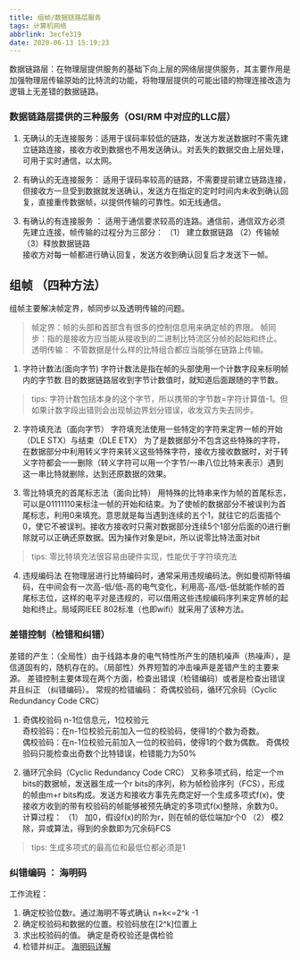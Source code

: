 ```yaml
---
title: 组帧/数据链路层服务
tags: 计算机网络
abbrlink: 3ecfe319
date: 2020-06-13 15:19:23
---
```


数据链路层：在物理层提供服务的基础下向上层的网络层提供服务，其主要作用是加强物理层传输原始的比特流的功能，将物理层提供的可能出错的物理连接改造为逻辑上无差错的数据链路。
<br>
### 数据链路层提供的三种服务（OSI/RM 中对应的LLC层）
1. 无确认的无连接服务：适用于误码率较低的链路，发送方发送数据时不需先建立链路连接，接收方收到数据也不用发送确认。对丢失的数据交由上层处理，可用于实时通信，以太网。
<!-- more -->
2. 有确认的无连接服务： 适用于误码率较高的链路，不需要提前建立链路连接，但接收方一旦受到数据就发送确认，发送方在指定的定时时间内未收到确认回复，直接重传数据帧，以提供传输的可靠性。如无线通信。

3. 有确认的有连接服务 ： 适用于通信要求较高的连路。通信前，通信双方必须先建立连接，帧传输的过程分为三部分：
（1） 建立数据链路 （2）传输帧 （3）释放数据链路 <br> 接收方对每一帧都进行确认回复，发送方收到确认回复后才发送下一帧。

## 组帧 （四种方法）
组帧主要解决帧定界，帧同步以及透明传输的问题。
> 帧定界：帧的头部和首部含有很多的控制信息用来确定帧的界限。
> 帧同步：指的是接收方应当能从接收到的二进制比特流区分帧的起始和终止。
> 透明传输： 不管数据是什么样的比特组合都应当能够在链路上传输。

1. 字符计数法(面向字节)
字符计数法是指在帧的头部使用一个计数字段来标明帧内的字节数.目的数据链路层收到字节计数值时，就知道后面跟随的字节数。

> tips: 字符计数包括本身的这个字节，所以携带的字节数=字符计算值-1。但如果计数字段出错则会出现帧边界划分错误，收发双方失去同步。

2. 字符填充法（面向字节）
字符填充法使用一些特定的字符来定界一帧的开始（DLE STX）与结束（DLE ETX）
为了是数据部分不包含这些特殊的字符，在数据部分中利用转义字符来转义这些特殊字符，接收方接收数据时，对于转义字符都会一一删除（转义字符可以用一个字节/一串八位比特来表示）遇到这一串比特就删除，达到还原数据的效果。

3. 零比特填充的首尾标志法（面向比特）
用特殊的比特串来作为帧的首尾标志，可以是01111110来标注一帧的开始和结束。为了使帧的数据部分不被误判为首尾标志，利用0来填充。意思就是每当遇到连续的五个1，就往它的后面插个0，使它不被误判。接收方接收时只需对数据部分连续5个1部分后面的0进行删除就可以正确还原数据。因为操作对象是bit，所以说零比特法面对bit

>tips: 零比特填充法很容易由硬件实现，性能优于字符填充法

4. 违规编码法
在物理层进行比特编码时，通常采用违规编码法。例如曼彻斯特编码，在中间会有一次高-低/低-高的电气变化，利用高-高/低-低就能作帧的首尾标志位，这样的电平对是违规的，可以借用这些违规编码序列来定界帧的起始和终止。局域网IEEE 802标准（也即wifi）就采用了该种方法。


### 差错控制（检错和纠错）
差错的产生：（全局性）由于线路本身的电气特性所产生的随机噪声（热噪声），是信道固有的，随机存在的。（局部性）外界短暂的冲击噪声是差错产生的主要来源。
差错控制主要体现在两个方面，检查出错误（检错编码）或者是检查出错误并且纠正
（纠错编码）。
常规的检错编码： 奇偶校验码，循环冗余码（Cyclic Redundancy Code CRC）

1. 奇偶校验码
n-1位信息元，1位校验元 <br>奇校验码：在n-1位校验元前加入一位的校验码，使得1的个数为奇数。<br>
偶校验码：在n-1位校验元前加入一位的校验码，使得1的个数为偶数。
奇偶校验码只能检查出奇数个比特错误，检错能力为50%

2. 循环冗余码（Cyclic Redundancy Code CRC）
又称多项式码，给定一个m bits的数据帧，发送器生成一个r bits的序列，称为帧检验序列（FCS），形成的帧由m+r 
bits构成。发送方和接收方事先先商定好一个生成多项式f(x)，使接收方收到的带有校验码的帧能够被预先确定的多项式f(x)整除，余数为0。
计算过程：
（1） 加0，假设f(x)的阶为r，则在帧的低位端加r个0
（2） 模2除，异或算法，得到的余数即为冗余码FCS

> tips: 生成多项式的最高位和最低位都必须是1


### 纠错编码 ： 海明码
工作流程：
1. 确定校验位数r。通过海明不等式确认 n+k<=2^k -1
2. 确定校验码和数据的位置。校验码放在[2^k]位置上
3. 求出校验码的值。 确定是奇校验还是偶检验
4. 检错并纠正。
[海明码详解](https://www.cnblogs.com/scrutable/p/6052127.html)